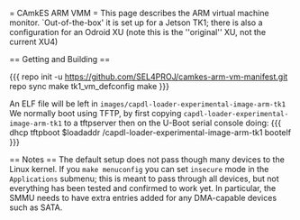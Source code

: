 = CAmkES ARM VMM =
This page describes the ARM virtual machine monitor.  `Out-of-the-box' it is set up for a Jetson TK1; there is also a configuration for an Odroid XU (note this is the ''original'' XU, not the current XU4)

== Getting and Building ==

{{{
repo init -u https://github.com/SEL4PROJ/camkes-arm-vm-manifest.git
repo sync
make tk1_vm_defconfig
make
}}}

An ELF file will be left in `images/capdl-loader-experimental-image-arm-tk1`
We normally boot using TFTP, by first copying `capdl-loader-experimental-image-arm-tk1` to a tftpserver then on the U-Boot serial console doing:
{{{
dhcp
tftpboot $loadaddr /capdl-loader-experimental-image-arm-tk1
bootelf
}}}

== Notes ==
The default setup does not pass though many devices to the Linux kernel.  If you `make menuconfig` you can set `insecure` mode in the `Applications` submenu; this is meant to pass through all devices, but not everything has been tested and confirmed to work yet.  In particular, the SMMU needs to have extra entries added for any DMA-capable devices such as SATA.
